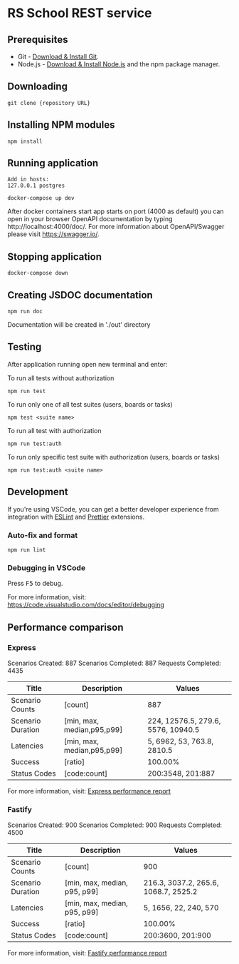 # RS School REST service

## Prerequisites

- Git - [Download & Install Git](https://git-scm.com/downloads).
- Node.js - [Download & Install Node.js](https://nodejs.org/en/download/) and the npm package manager.

## Downloading

```
git clone {repository URL}
```

## Installing NPM modules

```
npm install
```

## Running application

```
Add in hosts:
127.0.0.1 postgres

docker-compose up dev

```

After docker containers start app starts on port (4000 as default) you can open
in your browser OpenAPI documentation by typing http://localhost:4000/doc/.
For more information about OpenAPI/Swagger please visit https://swagger.io/.

## Stopping application

```
docker-compose down
```

## Creating JSDOC documentation

```
npm run doc
```

Documentation will be created in './out' directory

## Testing

After application running open new terminal and enter:

To run all tests without authorization

```
npm run test
```

To run only one of all test suites (users, boards or tasks)

```
npm test <suite name>
```

To run all test with authorization

```
npm run test:auth
```

To run only specific test suite with authorization (users, boards or tasks)

```
npm run test:auth <suite name>
```

## Development

If you're using VSCode, you can get a better developer experience from integration with [ESLint](https://marketplace.visualstudio.com/items?itemName=dbaeumer.vscode-eslint) and [Prettier](https://marketplace.visualstudio.com/items?itemName=esbenp.prettier-vscode) extensions.

### Auto-fix and format

```
npm run lint
```

### Debugging in VSCode

Press <kbd>F5</kbd> to debug.

For more information, visit: https://code.visualstudio.com/docs/editor/debugging

## Performance comparison

### Express

Scenarios Created: 887
Scenarios Completed: 887
Requests Completed: 4435

| Title             | Description                | Values                             |
| ----------------- | -------------------------- | ---------------------------------- |
| Scenario Counts   | [count]                    | 887                                |
| Scenario Duration | [min, max, median,p95,p99] | 224, 12576.5, 279.6, 5576, 10940.5 |
| Latencies         | [min, max, median,p95,p99] | 5, 6962, 53, 763.8, 2810.5         |
| Success           | [ratio]                    | 100.00%                            |
| Status Codes      | [code:count]               | 200:3548, 201:887                  |

For more information, visit: [Express performance report](https://github.com/denzel-commits/basic-nodejs-2021Q2/blob/task9/express-nest-migration/load-testing/reports/html-reports/express-report.html)

### Fastify

Scenarios Created: 900
Scenarios Completed: 900
Requests Completed: 4500

| Title             | Description                  | Values                               |
| ----------------- | ---------------------------- | ------------------------------------ |
| Scenario Counts   | [count]                      | 900                                  |
| Scenario Duration | [min, max, median, p95, p99] | 216.3, 3037.2, 265.6, 1068.7, 2525.2 |
| Latencies         | [min, max, median, p95, p99] | 5, 1656, 22, 240, 570                |
| Success           | [ratio]                      | 100.00%                              |
| Status Codes      | [code:count]                 | 200:3600, 201:900                    |

For more information, visit: [Fastify performance report](https://github.com/denzel-commits/basic-nodejs-2021Q2/blob/task9/express-nest-migration/load-testing/reports/html-reports/fastify-report.html)
